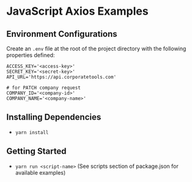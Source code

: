 # JavaScript Axios Examples

## Environment Configurations
Create an `.env` file at the root of the project directory with the following properties defined:

```
ACCESS_KEY='<access-key>'
SECRET_KEY='<secret-key>'
API_URL='https://api.corporatetools.com'

# for PATCH company request
COMPANY_ID='<company-id>'
COMPANY_NAME='<company-name>'
```

## Installing Dependencies
- `yarn install`

## Getting Started
- `yarn run <script-name>` (See scripts section of package.json for available examples)